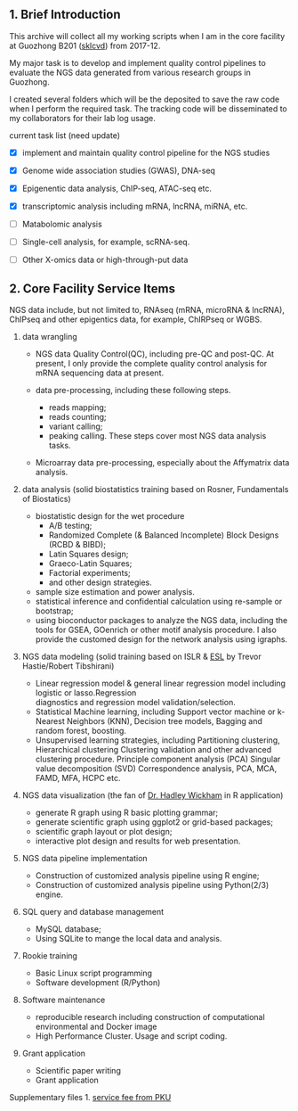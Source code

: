 ## 1. Brief Introduction 
This archive will collect all my working scripts when I am in the core facility at 
Guozhong B201 ([sklcvd](http://www.sklcvd.org)) from 2017-12. 

My major task is to develop and implement quality control pipelines to evaluate the NGS data generated from various research groups in Guozhong.

I created several folders which will be the deposited to save the raw code 
when I perform the required task. The tracking code will be disseminated to my 
collaborators for their lab log usage.

current task list (need update)
- [x] implement and maintain quality control pipeline for the NGS studies
- [x] Genome wide association studies (GWAS), DNA-seq
- [x] Epigenentic data analysis, ChIP-seq, ATAC-seq etc.
- [x] transcriptomic analysis including mRNA, lncRNA, miRNA, etc.
- [ ] Matabolomic analysis
- [ ] Single-cell analysis, for example, scRNA-seq.
- [ ] Other X-omics data or high-through-put data


## 2. Core Facility Service Items


NGS data include, but not limited to, RNAseq (mRNA, microRNA & lncRNA), ChIPseq and other epigentics data, for example, ChIRPseq or WGBS.

1. data wrangling
    * NGS data Quality Control(QC), including pre-QC and post-QC. At present, I only provide the complete quality control analysis for mRNA sequencing data at present.
     
    * data pre-processing, including these following steps.
      * reads mapping;
      * reads counting;
      * variant calling;
      * peaking calling. 
      These steps cover most NGS data analysis tasks.
    * Microarray data pre-processing, especially about the Affymatrix data analysis.
       
2. data analysis (solid biostatistics training based on Rosner, Fundamentals of Biostatics)
    * biostatistic design for the wet procedure
       * A/B testing;
       * Randomized Complete (& Balanced Incomplete) Block Designs (RCBD & BIBD);
       * Latin Squares design;
       * Graeco-Latin Squares;
       * Factorial experiments;
       * and other design strategies. 
    * sample size estimation and power analysis.
    * statistical inference and confidential calculation using re-sample or bootstrap;
    * using bioconductor packages to analyze the NGS data, 
      including the tools for GSEA, GOenrich or other motif 
      analysis procedure. I also provide the customed design for 
      the network analysis using igraphs.

3. NGS data modeling (solid training based on ISLR & 
        [ESL](https://web.stanford.edu/~hastie/ElemStatLearn/) 
        by Trevor Hastie/Robert Tibshirani)
    * Linear regression model & general linear regression model 
      including logistic or lasso.Regression  
      diagnostics and regression model validation/selection.
    * Statistical Machine learning, including Support vector machine or k-Nearest
      Neighbors (KNN), Decision tree models, Bagging and random forest, boosting.
    * Unsupervised learning strategies, including Partitioning clustering, Hierarchical clustering
      Clustering validation and other advanced clustering procedure. Principle component analysis (PCA)
      Singular value decomposition (SVD) Correspondence analysis, PCA, MCA, FAMD, MFA, HCPC etc. 
       
4. NGS data visualization (the fan of [Dr. Hadley Wickham](http://hadley.nz/) in R application)
    * generate R graph using R basic plotting grammar;
    * generate scientific graph using ggplot2 or grid-based packages;
    * scientific graph layout or plot design;
    * interactive plot design and results for web presentation.
       
5. NGS data pipeline implementation
    * Construction of customized analysis pipeline using R engine;
    * Construction of customized analysis pipeline using Python(2/3) engine.
       
6. SQL query and database management
    *  MySQL database; 
    *  Using SQLite to mange the local data and analysis.

7. Rookie training
    * Basic Linux script programming
    * Software development (R/Python)
       
8. Software maintenance
   * reproducible research including construction of computational environmental and Docker image
   * High Performance Cluster. Usage and script coding.

9. Grant application
   * Scientific paper writing
   * Grant application


Supplementary files 1. [service fee from PKU](http://www.bio.pku.edu.cn/displaynews.php?id=7335)